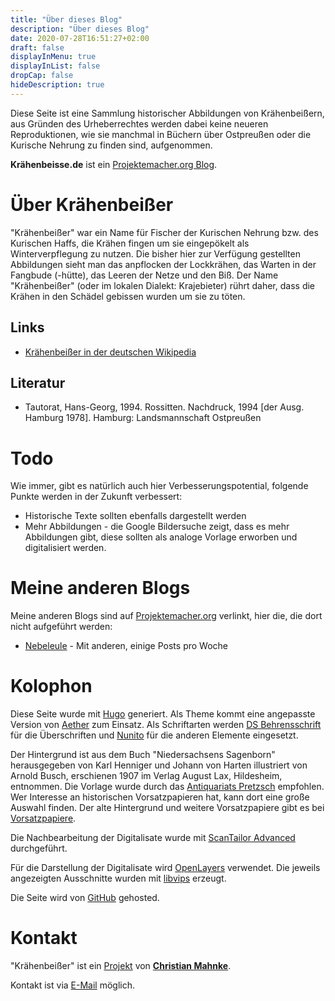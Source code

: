 ```yaml
---
title: "Über dieses Blog"
description: "Über dieses Blog"
date: 2020-07-28T16:51:27+02:00
draft: false
displayInMenu: true
displayInList: false
dropCap: false
hideDescription: true
---
```


Diese Seite ist eine Sammlung historischer Abbildungen von Krähenbeißern, aus Gründen des Urheberrechtes werden dabei keine neueren Reproduktionen, wie sie manchmal in Büchern über Ostpreußen oder die Kurische Nehrung zu finden sind, aufgenommen.

**Krähenbeisse.de** ist ein [Projektemacher.org Blog](https://projektemacher.org).

# Über Krähenbeißer

"Krähenbeißer" war ein Name für Fischer der Kurischen Nehrung bzw. des Kurischen Haffs, die Krähen fingen um sie eingepökelt als Winterverpflegung zu nutzen.
Die bisher hier zur Verfügung gestellten Abbildungen sieht man das anpflocken der Lockkrähen, das Warten in der Fangbude (-hütte), das Leeren der Netze und den Biß.
Der Name "Krähenbeißer" (oder im lokalen Dialekt: Krajebieter) rührt daher, dass die Krähen in den Schädel gebissen wurden um sie zu töten.

## Links

* [Krähenbeißer in der deutschen Wikipedia](https://de.wikipedia.org/wiki/Kr%C3%A4henbei%C3%9Fer)

## Literatur

* Tautorat, Hans-Georg, 1994. Rossitten. Nachdruck, 1994 [der Ausg. Hamburg 1978]. Hamburg: Landsmannschaft Ostpreußen

# Todo

Wie immer, gibt es natürlich auch hier Verbesserungspotential, folgende Punkte werden in der Zukunft verbessert:
* Historische Texte sollten ebenfalls dargestellt werden
* Mehr Abbildungen - die Google Bildersuche zeigt, dass es mehr Abbildungen gibt, diese sollten als analoge Vorlage erworben und digitalisiert werden.

# Meine anderen Blogs

Meine anderen Blogs sind auf [Projektemacher.org](https://projektemacher.org/blogs/) verlinkt, hier die, die dort nicht aufgeführt werden:

* [Nebeleule](http://nebeleule.de/) - Mit anderen, einige Posts pro Woche

# Kolophon

Diese Seite wurde mit [Hugo](https://gohugo.io/) generiert. Als Theme kommt eine angepasste Version von [Aether](https://github.com/josephhutch/aether) zum Einsatz. Als Schriftarten werden [DS Behrensschrift](http://www.steffmann.de/wordpress/test-2/) für die Überschriften und [Nunito](https://github.com/googlefonts/nunito) für die anderen Elemente eingesetzt.

Der Hintergrund ist aus dem Buch "Niedersachsens Sagenborn" herausgegeben von Karl Henniger und Johann von Harten illustriert von Arnold Busch, erschienen 1907 im Verlag August Lax, Hildesheim, entnommen. Die Vorlage wurde durch das [Antiquariats Pretzsch](https://antiquariat-pretzsch.de/) empfohlen. Wer Interesse an historischen Vorsatzpapieren hat, kann dort eine große Auswahl finden. Der alte Hintergrund und weitere Vorsatzpapiere gibt es bei [Vorsatzpapiere](https://vorsatzpapier.projektemacher.org).

Die Nachbearbeitung der Digitalisate wurde mit [ScanTailor Advanced](https://github.com/4lex4/scantailor-advanced) durchgeführt.

Für die Darstellung der Digitalisate wird [OpenLayers](https://openlayers.org/) verwendet. Die jeweils angezeigten Ausschnitte wurden mit [libvips](https://libvips.github.io/libvips/) erzeugt.

Die Seite wird von [GitHub](https://github.com/) gehosted.

# Kontakt

"Krähenbeißer" ist ein [Projekt](https://projektemacher.org) von **[Christian Mahnke](https://christianmahnke.de/)**.

Kontakt ist via [E-Mail](mailto:flohmarktfunde@projektemacher.org) möglich.
